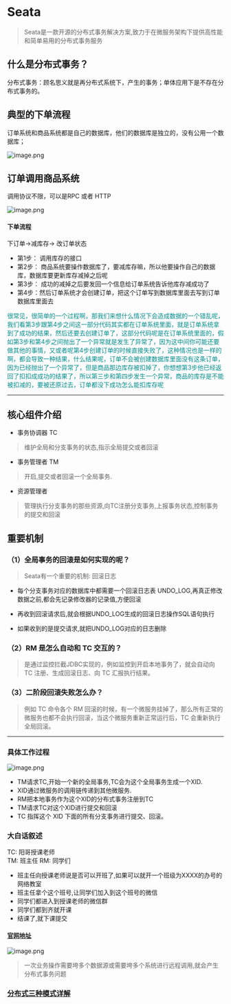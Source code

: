 # Seata

> Seata是一款开源的分布式事务解决方案,致力于在微服务架构下提供高性能和简单易用的分布式事务服务

## 什么是分布式事务？

分布式事务：顾名思义就是再分布式系统下，产生的事务；单体应用下是不存在分布式事务的。

## 典型的下单流程

订单系统和商品系统都是自己的数据库，他们的数据库是独立的，没有公用一个数据库；

![image.png](https://upload-images.jianshu.io/upload_images/4994935-2860c21483e8eac7.png?imageMogr2/auto-orient/strip%7CimageView2/2/w/1240)

## 订单调用商品系统

调用协议不限，可以是RPC 或者 HTTP

![image.png](https://upload-images.jianshu.io/upload_images/4994935-4eefe83f589abd63.png?imageMogr2/auto-orient/strip%7CimageView2/2/w/1240)

#### 下单流程

下订单->减库存-> 改订单状态

- 第1步： 调用库存的接口
- 第2步： 商品系统要操作数据库了，要减库存嘛，所以他要操作自己的数据库，数据库要更新库存减掉之后呢
- 第3步： 成功的减掉之后要发回一个信息给订单系统告诉他库存减成功了
- 第4步：然后订单系统才会创建订单，把这个订单写到数据库里面去写到订单数据库里面去

<span style="color: darkcyan; "> 
 很常见，很简单的一个过程啊，那我们来想什么情况下会造成数据的一个错乱呢，我们看第3步跟第4步之间这一部分代码其实都在订单系统里面，就是订单系统拿到了成功的结果，然后还要去创建订单了，这部分代码呢是在订单系统里面的，假如第3步和第4步之间抛出了一个异常就是发生了异常了，因为这中间你可能还要做其他的事情，又或者呢第4步创建订单的时候直接失败了，这种情况也是一样的啊，都会导致一种结果，什么结果呢，订单不会被创建数据库里面没有这条订单，因为已经抛出了一个异常了，但是商品那边库存被扣掉了，你想想第3步他已经返回了扣扣成成功的结果了，所以第三步和第四步发生一个异常，商品的库存是不能被扣减的，要被还原过去，订单都没下成功怎么能扣库存呢
</span>

 ---

## 核心组件介绍

- 事务协调器 TC

> 维护全局和分支事务的状态,指示全局提交或者回滚

- 事务管理者 TM

> 开启,提交或者回滚一个全局事务.

- 资源管理者

> 管理执行分支事务的那些资源,向TC注册分支事务,上报事务状态,控制事务的提交和回滚

## 重要机制

### （1）全局事务的回滚是如何实现的呢？

> Seata有一个重要的机制: 回滚日志

- 每个分支事务对应的数据库中都需要一个回滚日志表 UNDO_LOG,再真正修改数据之前,都会先记录修改器的记录值,方便回滚

- 再收到回滚请求后,就会根据UNDO_LOG生成的回滚日志操作SQL语句执行

- 如果收到的是提交请求,就把UNDO_LOG对应的日志删除

### （2）RM 是怎么自动和 TC 交互的？

> 是通过监控拦截JDBC实现的，例如监控到开启本地事务了，就会自动向 TC 注册、生成回滚日志、向 TC 汇报执行结果。

### （3）二阶段回滚失败怎么办？

> 例如 TC 命令各个 RM 回滚的时候，有一个微服务挂掉了，那么所有正常的微服务也都不会执行回滚，当这个微服务重新正常运行后，TC 会重新执行全局回滚。


---

### 具体工作过程

![image.png](https://upload-images.jianshu.io/upload_images/4994935-d05ad5b1ae1cc9ec.png?imageMogr2/auto-orient/strip%7CimageView2/2/w/1240)

- TM请求TC,开始一个新的全局事务,TC会为这个全局事务生成一个XID.
- XID通过微服务的调用链传递到其他微服务.
- RM把本地事务作为这个XID的分布式事务注册到TC
- TM请求TC对这个XID进行提交和回滚
- TC 指挥这个 XID 下面的所有分支事务进行提交、回滚。

### 大白话叙述

TC: 阳哥授课老师    
TM: 班主任 RM: 同学们

- 班主任向授课老师说是否可以开班了,如果可以就开一个班级为XXXX的办号的网络教室
- 班主任拿个这个班号,让同学们加入到这个班号的微信
- 同学们都进入到授课老师的微信群
- 同学们都到齐就开课
- 结课了,就下课提交

#### [官网地址](http://seata.io/zh-cn/)

![image.png](https://upload-images.jianshu.io/upload_images/4994935-208051f56c741c71.png?imageMogr2/auto-orient/strip%7CimageView2/2/w/1240)

> 一次业务操作需要垮多个数据源或需要垮多个系统进行远程调用,就会产生分布式事务问题

### [分布式三种模式详解](https://seata.io/zh-cn/blog/seata-at-tcc-saga.html)

